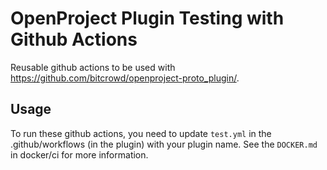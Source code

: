 # OpenProject Plugin Testing with Github Actions

Reusable github actions to be used with https://github.com/bitcrowd/openproject-proto_plugin/.

## Usage

To run these github actions, you need to update `test.yml` in the .github/workflows (in the plugin) with your plugin name. See the `DOCKER.md` in docker/ci for more information.
